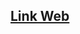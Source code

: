 <p align="center"><h2><a href="https://ikaroyo.github.io/TF-Web-II-FrontEnd/index.html#catalogo">Link Web</a></h2></p>
